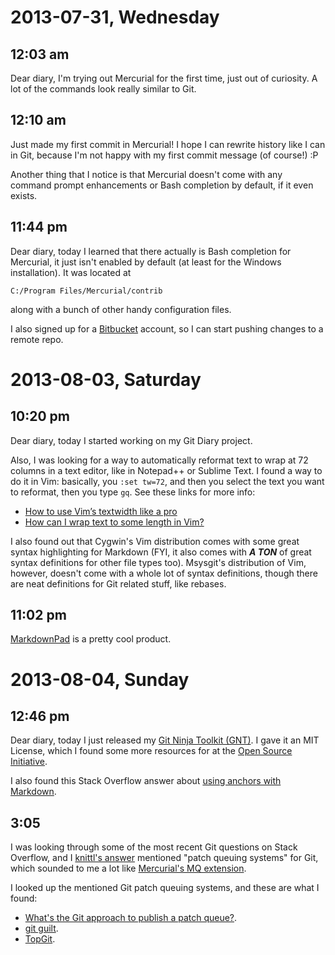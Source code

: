 2013-07-31, Wednesday
=====================

12:03 am
--------

Dear diary, I'm trying out Mercurial for the first time, just out of
curiosity. A lot of the commands look really similar to Git.

12:10 am
--------

Just made my first commit in Mercurial! I hope I can rewrite history
like I can in Git, because I'm not happy with my first commit message
(of course!) :P

Another thing that I notice is that Mercurial doesn't come with any
command prompt enhancements or Bash completion by default, if it even
exists.

11:44 pm
--------

Dear diary, today I learned that there actually is Bash completion for
Mercurial, it just isn't enabled by default (at least for the Windows
installation). It was located at

    C:/Program Files/Mercurial/contrib

along with a bunch of other handy configuration files.

I also signed up for a [Bitbucket](https://bitbucket.org/) account, so
I can start pushing changes to a remote repo.

2013-08-03, Saturday
====================

10:20 pm
--------

Dear diary, today I started working on my Git Diary project.

Also, I was looking for a way to automatically reformat text to wrap
at 72 columns in a text editor, like in Notepad++ or Sublime Text. I
found a way to do it in Vim: basically, you `:set tw=72`, and then you
select the text you want to reformat, then you type `gq`. See these
links for more info:

* [How to use Vim’s textwidth like a pro](http://blog.ezyang.com/2010/03/vim-textwidth/)
* [How can I wrap text to some length in Vim?](http://stackoverflow.com/questions/823754/how-can-i-wrap-text-to-some-length-in-vim/824601#824601)

I also found out that Cygwin's Vim distribution comes with some great
syntax highlighting for Markdown (FYI, it also comes with ***A TON***
of great syntax definitions for other file types too). Msysgit's
distribution of Vim, however, doesn't come with a whole lot of syntax
definitions, though there are neat definitions for Git related stuff,
like rebases.

11:02 pm
--------

[MarkdownPad](http://markdownpad.com/) is a pretty cool product.

2013-08-04, Sunday
==================

12:46 pm
--------

Dear diary, today I just released my [Git Ninja Toolkit (GNT)](https://github.com/coldhawaiian/git-ninja-toolkit).
I gave it an MIT License, which I found some more resources for at the
[Open Source Initiative](http://opensource.org/licenses/MIT).

I also found this Stack Overflow answer about
[using anchors with Markdown](http://stackoverflow.com/questions/6695439/how-do-you-create-link-to-a-named-anchor-in-multimarkdown/7015050#7015050).

3:05
----

I was looking through some of the most recent Git questions on Stack
Overflow, and I [knittl's answer](http://stackoverflow.com/questions/18044819/how-to-remove-commits-from-rebased-branch-and-rebase-again/18044973#18044973)
mentioned "patch queuing systems" for Git, which sounded to me a lot
like [Mercurial's MQ extension](http://mercurial.selenic.com/wiki/MqExtension).

I looked up the mentioned Git patch queuing systems, and these are
what I found:

* [What's the Git approach to publish a patch queue?](http://stackoverflow.com/questions/5016862/whats-the-git-approach-to-publish-a-patch-queue).
* [git guilt](http://repo.or.cz/w/guilt.git).
* [TopGit](https://github.com/greenrd/topgit).
